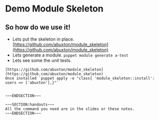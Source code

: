 <!SLIDE>
# Demo Module Skeleton #
## So how do we use it! ##

* Lets put the skeleton in place. [https://github.com/abuxton/module_skeleton](https://github.com/abuxton/module_skeleton)
* Lets generate a module. `puppet module generate a-test`
* Lets see some the unit tests.


~~~SECTION:notes~~~
[https://github.com/abuxton/module_skeleton](https://github.com/abuxton/module_skeleton)
Once installed `puppet apply -e "class{ 'module_skeleton::install': users => ['abuxton'],}"`


~~~ENDSECTION~~~

~~~SECTION:handouts~~~
All the command you need are in the slides or these notes.
~~~ENDSECTION~~~

